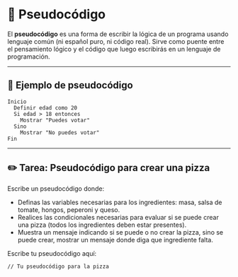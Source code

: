 # 🔧 Pseudocódigo

El **pseudocódigo** es una forma de escribir la lógica de un programa usando lenguaje común (ni español puro, ni código real). Sirve como puente entre el pensamiento lógico y el código que luego escribirás en un lenguaje de programación.

---

## 📝 Ejemplo de pseudocódigo

```text
Inicio
  Definir edad como 20
  Si edad > 18 entonces
    Mostrar "Puedes votar"
  Sino
    Mostrar "No puedes votar"
Fin

```

---

## ✏️ Tarea: Pseudocódigo para crear una pizza

Escribe un pseudocódigo donde:

- Definas las variables necesarias para los ingredientes: masa, salsa de tomate, hongos, peperoni y queso.
- Realices las condicionales necesarias para evaluar si se puede crear una pizza (todos los ingredientes deben estar presentes).
- Muestra un mensaje indicando si se puede o no crear la pizza, sino se puede crear, mostrar un mensaje donde diga que ingrediente falta.

Escribe tu pseudocódigo aquí:

```text
// Tu pseudocódigo para la pizza
```

